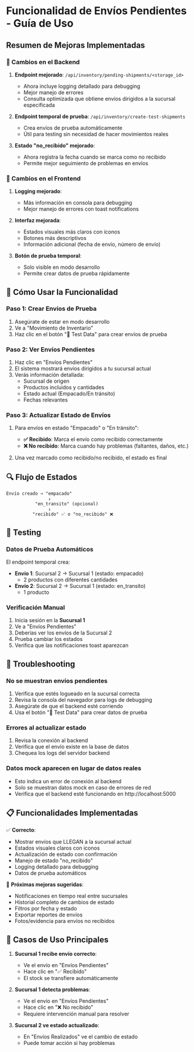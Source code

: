 # Funcionalidad de Envíos Pendientes - Guía de Uso

## Resumen de Mejoras Implementadas

### 🔧 Cambios en el Backend

1. **Endpoint mejorado**: `/api/inventory/pending-shipments/<storage_id>`

   - Ahora incluye logging detallado para debugging
   - Mejor manejo de errores
   - Consulta optimizada que obtiene envíos dirigidos a la sucursal especificada

2. **Endpoint temporal de prueba**: `/api/inventory/create-test-shipments`

   - Crea envíos de prueba automáticamente
   - Útil para testing sin necesidad de hacer movimientos reales

3. **Estado "no_recibido" mejorado**:
   - Ahora registra la fecha cuando se marca como no recibido
   - Permite mejor seguimiento de problemas en envíos

### 🎨 Cambios en el Frontend

1. **Logging mejorado**:

   - Más información en consola para debugging
   - Mejor manejo de errores con toast notifications

2. **Interfaz mejorada**:

   - Estados visuales más claros con iconos
   - Botones más descriptivos
   - Información adicional (fecha de envío, número de envío)

3. **Botón de prueba temporal**:
   - Solo visible en modo desarrollo
   - Permite crear datos de prueba rápidamente

## 🚀 Cómo Usar la Funcionalidad

### Paso 1: Crear Envíos de Prueba

1. Asegúrate de estar en modo desarrollo
2. Ve a "Movimiento de Inventario"
3. Haz clic en el botón "🧪 Test Data" para crear envíos de prueba

### Paso 2: Ver Envíos Pendientes

1. Haz clic en "Envíos Pendientes"
2. El sistema mostrará envíos dirigidos a tu sucursal actual
3. Verás información detallada:
   - Sucursal de origen
   - Productos incluidos y cantidades
   - Estado actual (Empacado/En tránsito)
   - Fechas relevantes

### Paso 3: Actualizar Estado de Envíos

1. Para envíos en estado "Empacado" o "En tránsito":

   - **✅ Recibido**: Marca el envío como recibido correctamente
   - **❌ No recibido**: Marca cuando hay problemas (faltantes, daños, etc.)

2. Una vez marcado como recibido/no recibido, el estado es final

## 🔍 Flujo de Estados

```
Envío creado → "empacado"
                ↓
           "en_transito" (opcional)
                ↓
          "recibido" ✅ o "no_recibido" ❌
```

## 🧪 Testing

### Datos de Prueba Automáticos

El endpoint temporal crea:

- **Envío 1**: Sucursal 2 → Sucursal 1 (estado: empacado)
  - 2 productos con diferentes cantidades
- **Envío 2**: Sucursal 2 → Sucursal 1 (estado: en_transito)
  - 1 producto

### Verificación Manual

1. Inicia sesión en la **Sucursal 1**
2. Ve a "Envíos Pendientes"
3. Deberías ver los envíos de la Sucursal 2
4. Prueba cambiar los estados
5. Verifica que las notificaciones toast aparezcan

## 🐛 Troubleshooting

### No se muestran envíos pendientes

1. Verifica que estés logueado en la sucursal correcta
2. Revisa la consola del navegador para logs de debugging
3. Asegúrate de que el backend esté corriendo
4. Usa el botón "🧪 Test Data" para crear datos de prueba

### Errores al actualizar estado

1. Revisa la conexión al backend
2. Verifica que el envío existe en la base de datos
3. Chequea los logs del servidor backend

### Datos mock aparecen en lugar de datos reales

- Esto indica un error de conexión al backend
- Solo se muestran datos mock en caso de errores de red
- Verifica que el backend esté funcionando en http://localhost:5000

## 📋 Funcionalidades Implementadas

✅ **Correcto**:

- Mostrar envíos que LLEGAN a la sucursal actual
- Estados visuales claros con iconos
- Actualización de estado con confirmación
- Manejo de estado "no_recibido"
- Logging detallado para debugging
- Datos de prueba automáticos

🔄 **Próximas mejoras sugeridas**:

- Notificaciones en tiempo real entre sucursales
- Historial completo de cambios de estado
- Filtros por fecha y estado
- Exportar reportes de envíos
- Fotos/evidencia para envíos no recibidos

## 🎯 Casos de Uso Principales

1. **Sucursal 1 recibe envío correcto**:

   - Ve el envío en "Envíos Pendientes"
   - Hace clic en "✅ Recibido"
   - El stock se transfiere automáticamente

2. **Sucursal 1 detecta problemas**:

   - Ve el envío en "Envíos Pendientes"
   - Hace clic en "❌ No recibido"
   - Requiere intervención manual para resolver

3. **Sucursal 2 ve estado actualizado**:
   - En "Envíos Realizados" ve el cambio de estado
   - Puede tomar acción si hay problemas
